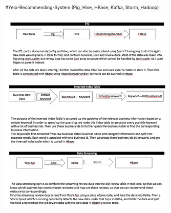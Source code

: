 #Yelp-Recommending-System (Pig, Hive, HBase, Kafka, Storm, Hadoop)  

![Alt Text](https://github.com/ppca/Yelp-Recommending-System/raw/master/pics/etl.png)
![Alt Text](https://github.com/ppca/Yelp-Recommending-System/raw/master/pics/index_table.png)
![Alt Text](https://github.com/ppca/Yelp-Recommending-System/raw/master/pics/streaming.png)
